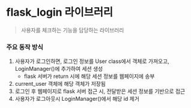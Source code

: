 # flask_login 라이브러리

> 사용자를 체크하는 기능을 담당하는 라이브러리

### 주요 동작 방식

1. 사용자가 로그인하면, 로그인 정보를 User class에서 객체로 가져오고, LoginManager()에 추가하여 세션 생성
   - flask 서버가 return 시에 해당 세션 정보를 웹페이지에 송부
2. current_user 객체에 해당 객체가 저장됨
3. 로그인 후 웹페이지로 flask 서버 접근 시, 전달받은 세션 정보를 기반으로 접근
4. 사용자가 로그아웃시 LoginManager()에서 해당 id 제거
